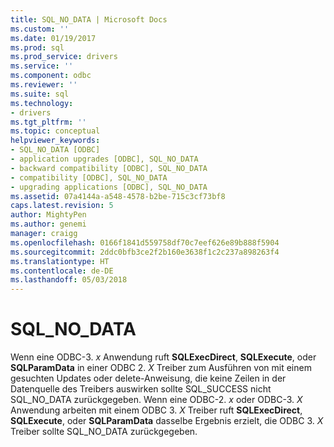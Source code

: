```yaml
---
title: SQL_NO_DATA | Microsoft Docs
ms.custom: ''
ms.date: 01/19/2017
ms.prod: sql
ms.prod_service: drivers
ms.service: ''
ms.component: odbc
ms.reviewer: ''
ms.suite: sql
ms.technology:
- drivers
ms.tgt_pltfrm: ''
ms.topic: conceptual
helpviewer_keywords:
- SQL_NO_DATA [ODBC]
- application upgrades [ODBC], SQL_NO_DATA
- backward compatibility [ODBC], SQL_NO_DATA
- compatibility [ODBC], SQL_NO_DATA
- upgrading applications [ODBC], SQL_NO_DATA
ms.assetid: 07a4144a-a548-4578-b2be-715c3cf73bf8
caps.latest.revision: 5
author: MightyPen
ms.author: genemi
manager: craigg
ms.openlocfilehash: 0166f1841d559758df70c7eef626e89b888f5904
ms.sourcegitcommit: 2ddc0bfb3ce2f2b160e3638f1c2c237a898263f4
ms.translationtype: HT
ms.contentlocale: de-DE
ms.lasthandoff: 05/03/2018
---
```

# <a name="sqlnodata"></a>SQL_NO_DATA
Wenn eine ODBC-3. *x* Anwendung ruft **SQLExecDirect**, **SQLExecute**, oder **SQLParamData** in einer ODBC 2. *X* Treiber zum Ausführen von mit einem gesuchten Updates oder delete-Anweisung, die keine Zeilen in der Datenquelle des Treibers auswirken sollte SQL_SUCCESS nicht SQL_NO_DATA zurückgegeben. Wenn eine ODBC-2. *x* oder ODBC-3. *X* Anwendung arbeiten mit einem ODBC 3. *X* Treiber ruft **SQLExecDirect**, **SQLExecute**, oder **SQLParamData** dasselbe Ergebnis erzielt, die ODBC 3. *X* Treiber sollte SQL_NO_DATA zurückgegeben.
